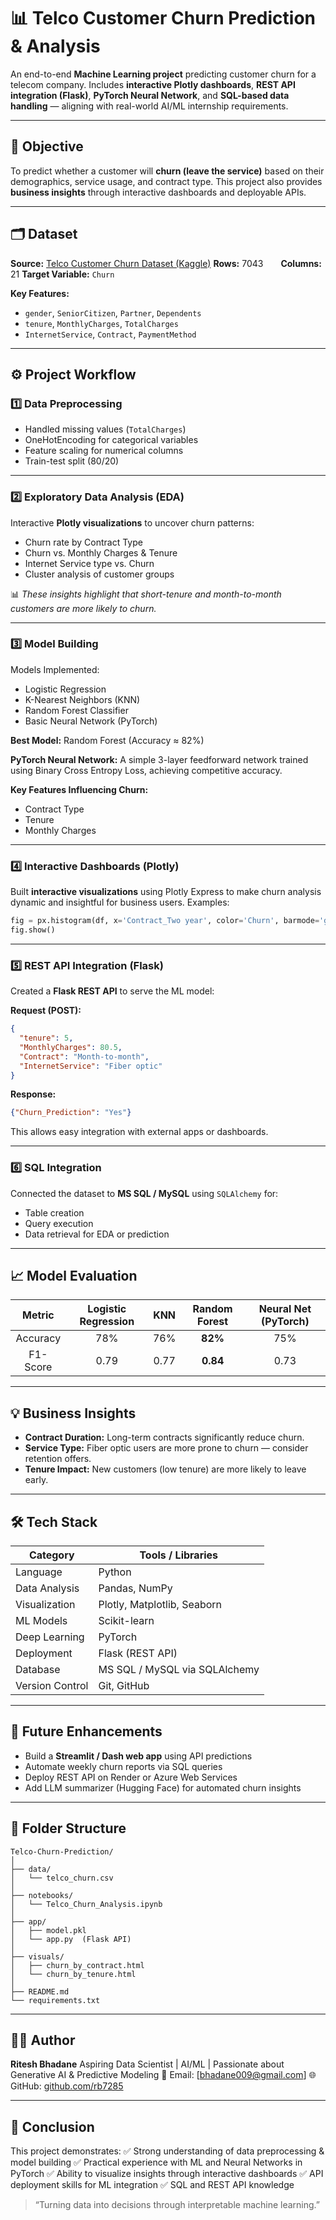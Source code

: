# 📊 Telco Customer Churn Prediction & Analysis

An end-to-end **Machine Learning project** predicting customer churn for a telecom company.
Includes **interactive Plotly dashboards**, **REST API integration (Flask)**, **PyTorch Neural Network**, and **SQL-based data handling** — aligning with real-world AI/ML internship requirements.

---

## 🧠 Objective

To predict whether a customer will **churn (leave the service)** based on their demographics, service usage, and contract type.
This project also provides **business insights** through interactive dashboards and deployable APIs.

---

## 🗂️ Dataset

**Source:** [Telco Customer Churn Dataset (Kaggle)](https://www.kaggle.com/blastchar/telco-customer-churn)
**Rows:** 7043  **Columns:** 21
**Target Variable:** `Churn`

**Key Features:**

* `gender`, `SeniorCitizen`, `Partner`, `Dependents`
* `tenure`, `MonthlyCharges`, `TotalCharges`
* `InternetService`, `Contract`, `PaymentMethod`

---

## ⚙️ Project Workflow

### 1️⃣ Data Preprocessing

* Handled missing values (`TotalCharges`)
* OneHotEncoding for categorical variables
* Feature scaling for numerical columns
* Train-test split (80/20)

---

### 2️⃣ Exploratory Data Analysis (EDA)

Interactive **Plotly visualizations** to uncover churn patterns:

* Churn rate by Contract Type
* Churn vs. Monthly Charges & Tenure
* Internet Service type vs. Churn
* Cluster analysis of customer groups

📊 *These insights highlight that short-tenure and month-to-month customers are more likely to churn.*

---

### 3️⃣ Model Building

Models Implemented:

* Logistic Regression
* K-Nearest Neighbors (KNN)
* Random Forest Classifier
* Basic Neural Network (PyTorch)

**Best Model:** Random Forest (Accuracy ≈ 82%)

**PyTorch Neural Network:**
A simple 3-layer feedforward network trained using Binary Cross Entropy Loss, achieving competitive accuracy.

**Key Features Influencing Churn:**

* Contract Type
* Tenure
* Monthly Charges

---

### 4️⃣ Interactive Dashboards (Plotly)

Built **interactive visualizations** using Plotly Express to make churn analysis dynamic and insightful for business users.
Examples:

```python
fig = px.histogram(df, x='Contract_Two year', color='Churn', barmode='group')
fig.show()
```

---

### 5️⃣ REST API Integration (Flask)

Created a **Flask REST API** to serve the ML model:

**Request (POST):**

```json
{
  "tenure": 5,
  "MonthlyCharges": 80.5,
  "Contract": "Month-to-month",
  "InternetService": "Fiber optic"
}
```

**Response:**

```json
{"Churn_Prediction": "Yes"}
```

This allows easy integration with external apps or dashboards.

---

### 6️⃣ SQL Integration

Connected the dataset to **MS SQL / MySQL** using `SQLAlchemy` for:

* Table creation
* Query execution
* Data retrieval for EDA or prediction

---

## 📈 Model Evaluation

|  Metric  | Logistic Regression |  KNN | Random Forest | Neural Net (PyTorch) |
| :------: | :-----------------: | :--: | :-----------: | :------------------: |
| Accuracy |         78%         |  76% |    **82%**    |          75%         |
| F1-Score |         0.79        | 0.77 |    **0.84**   |         0.73         |

---

## 💡 Business Insights

* **Contract Duration:** Long-term contracts significantly reduce churn.
* **Service Type:** Fiber optic users are more prone to churn — consider retention offers.
* **Tenure Impact:** New customers (low tenure) are more likely to leave early.

---

## 🛠️ Tech Stack

| Category        | Tools / Libraries             |
| --------------- | ----------------------------- |
| Language        | Python                        |
| Data Analysis   | Pandas, NumPy                 |
| Visualization   | Plotly, Matplotlib, Seaborn   |
| ML Models       | Scikit-learn                  |
| Deep Learning   | PyTorch                       |
| Deployment      | Flask (REST API)              |
| Database        | MS SQL / MySQL via SQLAlchemy |
| Version Control | Git, GitHub                   |

---

## 🚀 Future Enhancements

* Build a **Streamlit / Dash web app** using API predictions
* Automate weekly churn reports via SQL queries
* Deploy REST API on Render or Azure Web Services
* Add LLM summarizer (Hugging Face) for automated churn insights

---

## 🧩 Folder Structure

```
Telco-Churn-Prediction/
│
├── data/
│   └── telco_churn.csv
│
├── notebooks/
│   └── Telco_Churn_Analysis.ipynb
│
├── app/
│   ├── model.pkl
│   └── app.py  (Flask API)
│
├── visuals/
│   ├── churn_by_contract.html
│   └── churn_by_tenure.html
│
├── README.md
└── requirements.txt
```

---

## 🧑‍💻 Author

**Ritesh Bhadane**
Aspiring Data Scientist | AI/ML | Passionate about Generative AI & Predictive Modeling
📧 Email: [[bhadane009@gmail.com](mailto:bhadane009@gmail.com)]
🌐 GitHub: [github.com/rb7285](https://github.com/rb7285)

---

## 🏁 Conclusion

This project demonstrates:
✅ Strong understanding of data preprocessing & model building
✅ Practical experience with ML and Neural Networks in PyTorch
✅ Ability to visualize insights through interactive dashboards
✅ API deployment skills for ML integration
✅ SQL and REST API knowledge

> “Turning data into decisions through interpretable machine learning.”
